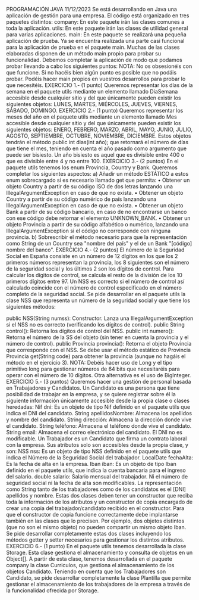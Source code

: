 PROGRAMACIÓN JAVA 11/12/2023
Se está desarrollando en Java una aplicación de gestión para una empresa. El código está
organizado en tres paquetes distintos:
company: En este paquete irán las clases comunes a toda la aplicación.
utils: En este paquete irán las clases de utilidad general para varias aplicaciones.
main: En este paquete se realizará una pequeña aplicación de prueba.
Ya se encuentra realizada una parte casi funcional para la aplicación de prueba en el paquete main.
Muchas de las clases elaboradas disponen de un método main propio para probar su funcionalidad.
Debemos completar la aplicación de modo que podamos probar llevando a cabo los siguientes
puntos:
NOTA: No os obsesionéis con que funcione. Si no hacéis bien algún punto es posible que no podáis probar. Podéis hacer main
propios en vuestros desarrollos para probar lo que necesitéis.
EXERCICIO 1.- (1 punto)
Queremos representar los días de la semana en el paquete utils mediante un elemento llamado DiaSemana
accesible desde cualquier sitio y del que únicamente pueden existir los siguientes objetos: LUNES, MARTES,
MIÉRCOLES, JUEVES, VIERNES, SÁBADO, DOMINGO.
EXERCICIO 2.- (1 punto)
Queremos representar los meses del año en el paquete utils mediante un elemento llamado Mes accesible desde
cualquier sitio y del que únicamente pueden existir los siguientes objetos: ENERO, FEBRERO, MARZO, ABRIL,
MAYO, JUNIO, JULIO, AGOSTO, SEPTIEMBRE, OCTUBRE, NOVIEMBRE, DICIEMBRE.
Estos objetos tendrán el método public int dias(int año); que retornará el número de días que tiene el mes,
teniendo en cuenta el año pasado como argumento que puede ser bisiesto.
Un año bisiesto es aquel que es divisible entre 400 o que es divisible entre 4 y no entre 100.
EXERCICIO 3.- (2 puntos)
En el paquete utils tenemos los enum Provincia, Country y Bank. Queremos completar los siguientes aspectos:
a) Añadir un método ESTÁTICO a estos enum sobrecargado si es necesario llamado get que permita:
• Obtener un objeto Country a partir de su código ISO de dos letras lanzando una
IllegalArgumentException en caso de que no exista.
• Obtener un objeto Country a partir de su código numérico de país lanzando una
IllegalArgumentException en caso de que no exista.
• Obtener un objeto Bank a partir de su código bancario, en caso de no encontrarse un banco con ese
código debe retornar el elemento UNKNOWN_BANK.
• Obtener un objeto Provincia a partir de su código alfabético o numérico, lanzando una
IllegalArgumentException si el código no corresponde con ninguna provincia.
b) Sobrescribir el método necesario para que la representación como String de un Country sea "nombre del país" y
el de un Bank "[código] nombre del banco".
EXERCICIO 4.- (2 puntos)
El número de la Seguridad Social en España consiste en un número de 12 dígitos en los que los 2 primeros
números representan la provincia, los 8 siguientes son el número de la seguridad social y los últimos 2 son los
dígitos de control.
Para calcular los dígitos de control, se calcula el resto de la división de los 10 primeros dígitos entre 97. Un NSS
es correcto si el número de control así calculado coincide con el número de control especificado en el número
completo de la seguridad social.
Se pide desarrollar en el paquete utils la clase NSS que representa un número de la seguridad social y que tiene los
siguientes métodos:

public NSS(String numss): Constructor. Lanza una IllegalArgumentException si el NSS no es correcto
(verificando los dígitos de control).
public String control(): Retorna los dígitos de control del NSS.
public int numero(): Retorna el número de la SS del objeto (sin tener en cuenta la provincia y el número de
control).
public Provincia provincia(): Retorna el objeto Provincia que corresponde con el NSS. Se debe usar el método
estático de Provincia Provincia get(String code) para obtener la provincia (aunque no hagáis el método en el
ejercicio 3).
NOTA: Debéis hacer uso de Long y el tipo primitivo long para gestionar números de 64 bits que necesitaréis para operar con el
número de 10 dígitos. Otra alternativa es el uso de BigInteger.
EXERCICIO 5.- (3 puntos)
Queremos hacer una gestión de personal basada en Trabajadores y Candidatos.
Un Candidato es una persona que tiene posibilidad de trabajar en la empresa, y se quiere registrar sobre él la
siguiente información únicamente accesible desde la propia clase o clases heredadas:
Nif dni: Es un objeto de tipo Nif definido en el paquete utils que indica el DNI del candidato.
String apellidosNombre: Almacena los apellidos y nombre del candidato.
String dirección: Almacena la dirección donde vive el candidato.
String teléfono: Almacena el teléfono donde vive el candidato.
String email: Almacena el correo electrónico del candidato.
El DNI no es modificable.
Un Trabajador es un Candidato que firma un contrato laboral con la empresa. Sus atributos solo son accesibles
desde la propia clase, y son:
NSS nss: Es un objeto de tipo NSS definido en el paquete utils que indica el Número de la Seguridad Social del
trabajador.
LocalDate fechaAlta: Es la fecha de alta en la empresa.
Iban iban: Es un objeto de tipo Iban definido en el paquete utils, que indica la cuenta bancaria para el ingreso del
salario.
double salario: Salario mensual del trabajador.
Ni el número de seguridad social ni la fecha de alta son modificables.
La representación como String tanto de los trabajadores como de los candidatos es el [DNI] apellidos y nombre.
Estas dos clases deben tener un constructor que reciba toda la información de los atributos y un
constructor de copia encargado de crear una copia del trabajador/candidato recibido en el constructor.
Para que el constructor de copia funcione correctamente debe implantarse también en las clases que lo precisen.
Por ejemplo, dos objetos distintos (que no son el mismo objeto) no pueden compartir un mismo objeto Iban.
Se pide desarrollar completamente estas dos clases incluyendo los métodos getter y setter necesarios para
gestionar los distintos atributos.
EXERCICIO 6.- (1 punto)
En el paquete utils tenemos desarrollada la clase Storage. Esta clase gestiona el almacenamiento y consulta de
objetos en un Object[]. A partir de esta clase, tenemos desarrollada en el paquete company la clase Curriculos,
que gestiona el almacenamiento de los objetos Candidato.
Teniendo en cuenta que los Trabajadores son Candidato, se pide desarrollar completamente la clase Plantilla
que permite gestionar el almacenamiento de los trabajadores de la empresa a través de la funcionalidad ofrecida
por Storage.
